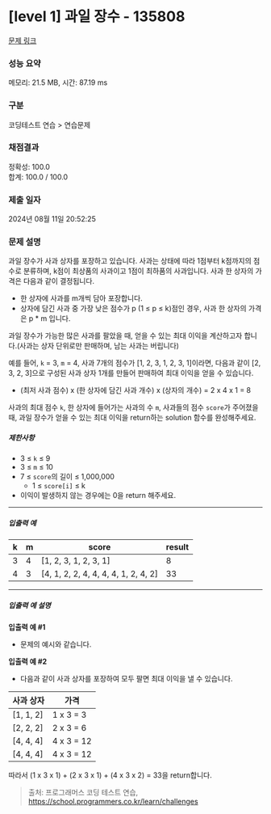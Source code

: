 # [level 1] 과일 장수 - 135808 

[문제 링크](https://school.programmers.co.kr/learn/courses/30/lessons/135808) 

### 성능 요약

메모리: 21.5 MB, 시간: 87.19 ms

### 구분

코딩테스트 연습 > 연습문제

### 채점결과

정확성: 100.0<br/>합계: 100.0 / 100.0

### 제출 일자

2024년 08월 11일 20:52:25

### 문제 설명

<p>과일 장수가 사과 상자를 포장하고 있습니다. 사과는 상태에 따라 1점부터 k점까지의 점수로 분류하며, k점이 최상품의 사과이고 1점이 최하품의 사과입니다. 사과 한 상자의 가격은 다음과 같이 결정됩니다.</p>

<ul>
<li>한 상자에 사과를 m개씩 담아 포장합니다.</li>
<li>상자에 담긴 사과 중 가장 낮은 점수가 p (1 ≤ p ≤ k)점인 경우, 사과 한 상자의 가격은 p * m 입니다.</li>
</ul>

<p>과일 장수가 가능한 많은 사과를 팔았을 때, 얻을 수 있는 최대 이익을 계산하고자 합니다.(사과는 상자 단위로만 판매하며, 남는 사과는 버립니다)</p>

<p>예를 들어, <code>k</code> = 3, <code>m</code> = 4, 사과 7개의 점수가 [1, 2, 3, 1, 2, 3, 1]이라면, 다음과 같이 [2, 3, 2, 3]으로 구성된 사과 상자 1개를 만들어 판매하여 최대 이익을 얻을 수 있습니다.</p>

<ul>
<li>(최저 사과 점수) x (한 상자에 담긴 사과 개수) x (상자의 개수) = 2 x 4 x 1 = 8</li>
</ul>

<p>사과의 최대 점수 <code>k</code>, 한 상자에 들어가는 사과의 수 <code>m</code>, 사과들의 점수 <code>score</code>가 주어졌을 때, 과일 장수가 얻을 수 있는 최대 이익을 return하는 solution 함수를 완성해주세요.</p>

<h5>제한사항</h5>

<ul>
<li>3 ≤ <code>k</code> ≤ 9</li>
<li>3 ≤ <code>m</code> ≤ 10</li>
<li>7 ≤ <code>score</code>의 길이 ≤ 1,000,000

<ul>
<li>1 ≤ <code>score[i]</code> ≤ k</li>
</ul></li>
<li>이익이 발생하지 않는 경우에는 0을 return 해주세요.</li>
</ul>

<hr>

<h5>입출력 예</h5>
<table class="table">
        <thead><tr>
<th>k</th>
<th>m</th>
<th>score</th>
<th>result</th>
</tr>
</thead>
        <tbody><tr>
<td>3</td>
<td>4</td>
<td>[1, 2, 3, 1, 2, 3, 1]</td>
<td>8</td>
</tr>
<tr>
<td>4</td>
<td>3</td>
<td>[4, 1, 2, 2, 4, 4, 4, 4, 1, 2, 4, 2]</td>
<td>33</td>
</tr>
</tbody>
      </table>
<hr>

<h5>입출력 예 설명</h5>

<p><strong>입출력 예 #1</strong></p>

<ul>
<li>문제의 예시와 같습니다.</li>
</ul>

<p><strong>입출력 예 #2</strong></p>

<ul>
<li>다음과 같이 사과 상자를 포장하여 모두 팔면 최대 이익을 낼 수 있습니다.</li>
</ul>
<table class="table">
        <thead><tr>
<th>사과 상자</th>
<th>가격</th>
</tr>
</thead>
        <tbody><tr>
<td>[1, 1, 2]</td>
<td>1 x 3 = 3</td>
</tr>
<tr>
<td>[2, 2, 2]</td>
<td>2 x 3 = 6</td>
</tr>
<tr>
<td>[4, 4, 4]</td>
<td>4 x 3 = 12</td>
</tr>
<tr>
<td>[4, 4, 4]</td>
<td>4 x 3 = 12</td>
</tr>
</tbody>
      </table>
<p>따라서 (1 x 3 x 1) + (2 x 3 x 1) + (4 x 3 x 2) = 33을 return합니다.</p>


> 출처: 프로그래머스 코딩 테스트 연습, https://school.programmers.co.kr/learn/challenges